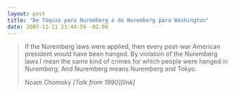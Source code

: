 ```yaml
--- 
layout: post
title: "De Tóquio para Nuremberg e de Nuremberg para Washington"
date: 2007-11-11 21:44:59 -02:00
---
```


> If the Nuremberg laws were applied, then every post-war American president
> would have been hanged. By violation of the Nuremberg laws I mean the same
> kind of crimes for which people were hanged in Nuremberg. And Nuremberg means
> Nuremberg and Tokyo.  
> <footer>
> Noam Chomsky <cite>[Talk from 1990][link]</cite>
> </footer>
[link]: http://www.chomsky.info/talks/1990----.htm
